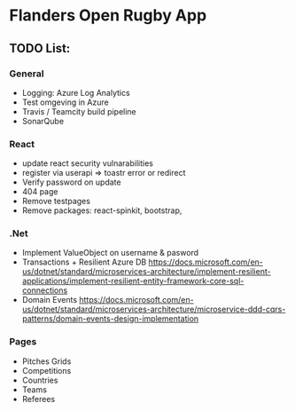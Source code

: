 # Flanders Open Rugby App

## TODO List: ##

### General ###
- Logging: Azure Log Analytics
- Test omgeving in Azure
- Travis / Teamcity build pipeline
- SonarQube

### React ###
- update react security vulnarabilities
- register via userapi => toastr error or redirect
- Verify password on update
- 404 page
- Remove testpages
- Remove packages: react-spinkit, bootstrap, 

### .Net ###
- Implement ValueObject on username & pasword
- Transactions + Resilient Azure DB https://docs.microsoft.com/en-us/dotnet/standard/microservices-architecture/implement-resilient-applications/implement-resilient-entity-framework-core-sql-connections 
- Domain Events https://docs.microsoft.com/en-us/dotnet/standard/microservices-architecture/microservice-ddd-cqrs-patterns/domain-events-design-implementation

### Pages ###
- Pitches Grids
- Competitions
- Countries
- Teams
- Referees

